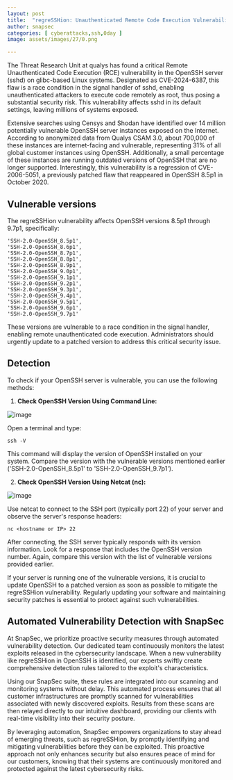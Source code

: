 ```yaml
---
layout: post
title:  "regreSSHion: Unauthenticated Remote Code Execution Vulnerability in OpenSSH Server"
author: snapsec
categories: [ cyberattacks,ssh,0day ]
image: assets/images/27/0.png

---
```






The Threat Research Unit at qualys has found a critical Remote Unauthenticated Code Execution (RCE) vulnerability in the OpenSSH server (sshd) on glibc-based Linux systems. Designated as CVE-2024-6387, this flaw is a race condition in the signal handler of sshd, enabling unauthenticated attackers to execute code remotely as root, thus posing a substantial security risk. This vulnerability affects sshd in its default settings, leaving millions of systems exposed.

Extensive searches using Censys and Shodan have identified over 14 million potentially vulnerable OpenSSH server instances exposed on the Internet. According to anonymized data from Qualys CSAM 3.0, about 700,000 of these instances are internet-facing and vulnerable, representing 31% of all global customer instances using OpenSSH. Additionally, a small percentage of these instances are running outdated versions of OpenSSH that are no longer supported. Interestingly, this vulnerability is a regression of CVE-2006-5051, a previously patched flaw that reappeared in OpenSSH 8.5p1 in October 2020. 


## Vulnerable versions

The regreSSHion vulnerability affects OpenSSH versions 8.5p1 through 9.7p1, specifically:

```
'SSH-2.0-OpenSSH_8.5p1',
'SSH-2.0-OpenSSH_8.6p1',
'SSH-2.0-OpenSSH_8.7p1',
'SSH-2.0-OpenSSH_8.8p1',
'SSH-2.0-OpenSSH_8.9p1',
'SSH-2.0-OpenSSH_9.0p1',
'SSH-2.0-OpenSSH_9.1p1',
'SSH-2.0-OpenSSH_9.2p1',
'SSH-2.0-OpenSSH_9.3p1',
'SSH-2.0-OpenSSH_9.4p1',
'SSH-2.0-OpenSSH_9.5p1',
'SSH-2.0-OpenSSH_9.6p1',
'SSH-2.0-OpenSSH_9.7p1'
```

These versions are vulnerable to a race condition in the signal handler, enabling remote unauthenticated code execution. Administrators should urgently update to a patched version to address this critical security issue.

## Detection

To check if your OpenSSH server is vulnerable, you can use the following methods:

1. **Check OpenSSH Version Using Command Line:**

![image](https://github.com/Snap-sec/blog/assets/88488902/b3acde7a-9df4-4e07-82d2-c13baf420e95)


   Open a terminal and type:
   ```
   ssh -V
   ```
   This command will display the version of OpenSSH installed on your system. Compare the version with the vulnerable versions mentioned earlier ('SSH-2.0-OpenSSH_8.5p1' to 'SSH-2.0-OpenSSH_9.7p1').

2. **Check OpenSSH Version Using Netcat (nc):**

![image](https://github.com/Snap-sec/blog/assets/88488902/c75b6c1f-72ed-44ba-a5c6-64a3edc6a958)


   Use netcat to connect to the SSH port (typically port 22) of your server and observe the server's response headers:
   ```
   nc <hostname or IP> 22
   ```
   After connecting, the SSH server typically responds with its version information. Look for a response that includes the OpenSSH version number. Again, compare this version with the list of vulnerable versions provided earlier.

If your server is running one of the vulnerable versions, it is crucial to update OpenSSH to a patched version as soon as possible to mitigate the regreSSHion vulnerability. Regularly updating your software and maintaining security patches is essential to protect against such vulnerabilities.


## Automated Vulnerability Detection with SnapSec


At SnapSec, we prioritize proactive security measures through automated vulnerability detection. Our dedicated team continuously monitors the latest exploits released in the cybersecurity landscape. When a new vulnerability like regreSSHion in OpenSSH is identified, our experts swiftly create comprehensive detection rules tailored to the exploit's characteristics.

Using our SnapSec suite, these rules are integrated into our scanning and monitoring systems without delay. This automated process ensures that all customer infrastructures are promptly scanned for vulnerabilities associated with newly discovered exploits. Results from these scans are then relayed directly to our intuitive dashboard, providing our clients with real-time visibility into their security posture.

By leveraging automation, SnapSec empowers organizations to stay ahead of emerging threats, such as regreSSHion, by promptly identifying and mitigating vulnerabilities before they can be exploited. This proactive approach not only enhances security but also ensures peace of mind for our customers, knowing that their systems are continuously monitored and protected against the latest cybersecurity risks.
